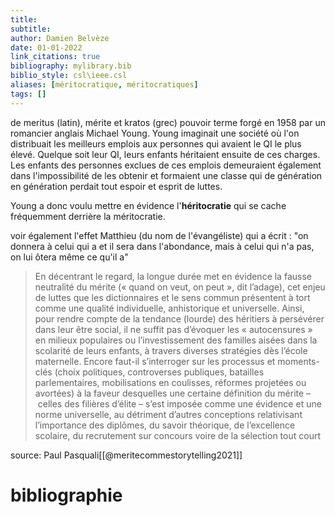 ```yaml
---
title: 
subtitle:
author: Damien Belvèze
date: 01-01-2022
link_citations: true
bibliography: mylibrary.bib
biblio_style: csl\ieee.csl
aliases: [méritocratique, méritocratiques]
tags: []
---
```


de meritus (latin), mérite et kratos (grec) pouvoir
terme forgé en 1958 par un romancier anglais Michael Young. Young imaginait une société où l'on distribuait les meilleurs emplois aux personnes qui avaient le QI le plus élevé. Quelque soit leur QI, leurs enfants héritaient ensuite de ces charges. 
Les enfants des personnes exclues de ces emplois demeuraient également dans l'impossibilité de les obtenir et formaient une classe qui de génération en génération perdait tout espoir et esprit de luttes. 

Young a donc voulu mettre en évidence l'**héritocratie** qui se cache fréquemment derrière la méritocratie. 

voir également l'effet Matthieu (du nom de l'évangéliste) qui a écrit : "on donnera à celui qui a et il sera dans l'abondance, mais à celui qui n'a pas, on lui ôtera même ce qu'il a"

> En décentrant le regard, la longue durée met en évidence la fausse neutralité du mérite (« quand on veut, on peut », dit l’adage), cet enjeu de luttes que les dictionnaires et le sens commun présentent à tort comme une qualité individuelle, anhistorique et universelle.
 Ainsi, pour rendre compte de la tendance (lourde) des héritiers à persévérer dans leur être social, il ne suffit pas d’évoquer les « autocensures » en milieux populaires ou l’investissement des familles aisées dans la scolarité de leurs enfants, à travers diverses stratégies dès l’école maternelle.
 Encore faut-il s’interroger sur les processus et moments-clés (choix politiques, controverses publiques, batailles parlementaires, mobilisations en coulisses, réformes projetées ou avortées) à la faveur desquelles une certaine définition du mérite – celles des filières d’élite – s’est imposée comme une évidence et une norme universelle, au détriment d’autres conceptions relativisant l’importance des diplômes, du savoir théorique, de l’excellence scolaire, du recrutement sur concours voire de la sélection tout court

source: Paul Pasquali[[@meritecommestorytelling2021]]

# bibliographie


